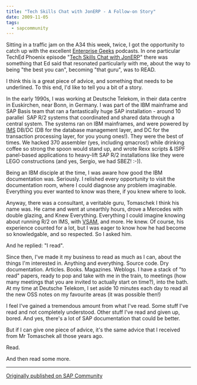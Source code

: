 ```yaml
---
title: "Tech Skills Chat with JonERP - A Follow-on Story"
date: 2009-11-05
tags:
  - sapcommunity
---
```

Sitting in a traffic jam on the A34 this week, twice, I got the
opportunity to catch up with the excellent [Enterprise
Geeks](http://enterprisegeeks.com/) podcasts. In one particular TechEd
Phoenix episode "[Tech Skills Chat with
JonERP](http://enterprisegeeks.com/blog/2009/10/22/egeeks-podcast-jonerp-tech-skills-chat/)"
there was something that Ed said that resonated particularly with me,
about the way to being "the best you can", becoming "that guru", was
to READ.

I think this is a great piece of advice, and something that needs to be
underlined. To this end, I'd like to tell you a bit of a story.

In the early 1990s, I was working at Deutsche Telekom, in their data
centre in Euskirchen, near Bonn, in Germany. I was part of the IBM
mainframe and SAP Basis team that ran a fantastically huge SAP
installation - around 10 parallel  SAP R/2 systems that coordinated and
shared data through a central system. The systems ran on IBM mainframes,
and were powered by
[IMS](http://en.wikipedia.org/wiki/IBM_Information_Management_System)
DB/DC (DB for the database management layer, and DC for the transaction
processing layer, for you young ones!). They were the best of times. We
hacked 370 assembler (yes, including qmacros!) while drinking coffee so
strong the spoon would stand up, and wrote Rexx scripts & ISPF
panel-based applications to heavy-lift SAP R/2 installations like they
were LEGO constructions (and yes, Sergio, we had SBEZ! :-)).

<a name="documentation"></a>
Being an IBM disciple at the time, I was aware how good the IBM
documentation was. Seriously. I relished every opportunity to visit the
documentation room, where I could diagnose any problem imaginable.
Everything you ever wanted to know was there, if you knew where to
look.

Anyway, there was a consultant, a veritable guru, Tomaschek I think his
name was. He came and went at unearthly hours, drove a Mercedes with
double glazing, and Knew Everything. Everything I could imagine knowing
about running R/2 on IMS, with
[VSAM](http://www.redbooks.ibm.com/abstracts/sg246105.html), and more.
He knew. Of course, his experience counted for a lot, but I was eager to
know how he had become so knowledgable, and so respected. So I asked
him.

And he replied: "I read".

Since then, I've made it my business to read as much as I can, about
the things I'm interested in. Anything and everything. Source code. Dry
documentation. Articles. Books. Magazines. Weblogs. I have a stack of
"to read" papers, ready to pop and take with me in the train, to
meetings (how many meetings that you are invited to actually start on
time?), into the bath. At my time at Deutsche Telekom, I set aside 10
minutes each day to read all the new OSS notes on my favourite areas (it
was possible then!)

I feel I've gained a tremendous amount from what I've read. Some stuff
I've read and not completely understood. Other stuff I've read and
given up, bored. And yes, there's a lot of SAP documentation that could
be better.

But if I can give one piece of advice, it's the same advice that I
received from Mr Tomaschek all those years ago.

Read.

And then read some more.

---

[Originally published on SAP Community](https://community.sap.com/t5/welcome-corner-blog-posts/tech-skills-chat-with-jonerp-a-follow-on-story/ba-p/12893661)
